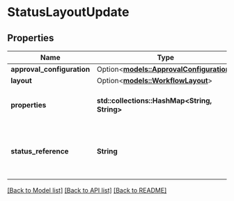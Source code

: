 # StatusLayoutUpdate

## Properties

Name | Type | Description | Notes
------------ | ------------- | ------------- | -------------
**approval_configuration** | Option<[**models::ApprovalConfiguration**](ApprovalConfiguration.md)> |  | [optional]
**layout** | Option<[**models::WorkflowLayout**](WorkflowLayout.md)> |  | [optional]
**properties** | **std::collections::HashMap<String, String>** | The properties for this status layout. | 
**status_reference** | **String** | A unique ID which the status will use to refer to this layout configuration. | 

[[Back to Model list]](../README.md#documentation-for-models) [[Back to API list]](../README.md#documentation-for-api-endpoints) [[Back to README]](../README.md)


